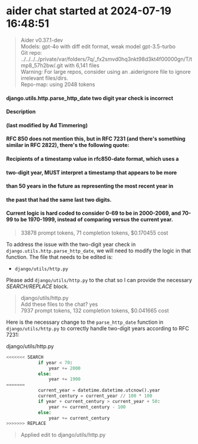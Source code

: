 
# aider chat started at 2024-07-19 16:48:51

> Aider v0.37.1-dev  
> Models: gpt-4o with diff edit format, weak model gpt-3.5-turbo  
> Git repo: ../../../../private/var/folders/7q/_fx2smvd0hq3nkt98d3kt4f00000gn/T/tmp8_57h2bw/.git with 6,141 files  
> Warning: For large repos, consider using an .aiderignore file to ignore irrelevant files/dirs.  
> Repo-map: using 2048 tokens  

#### django.utils.http.parse_http_date two digit year check is incorrect  
#### Description  
#### 	   
#### 		(last modified by Ad Timmering)  
#### 	   
#### RFC 850 does not mention this, but in RFC 7231 (and there's something similar in RFC 2822), there's the following quote:  
#### Recipients of a timestamp value in rfc850-date format, which uses a  
#### two-digit year, MUST interpret a timestamp that appears to be more  
#### than 50 years in the future as representing the most recent year in  
#### the past that had the same last two digits.  
#### Current logic is hard coded to consider 0-69 to be in 2000-2069, and 70-99 to be 1970-1999, instead of comparing versus the current year.  
> 33878 prompt tokens, 71 completion tokens, $0.170455 cost  

To address the issue with the two-digit year check in `django.utils.http.parse_http_date`, we will need to modify the logic in that function. The file that needs to be edited is:

- `django/utils/http.py`

Please add `django/utils/http.py` to the chat so I can provide the necessary *SEARCH/REPLACE* block.

> django/utils/http.py  
> Add these files to the chat? yes  
> 7937 prompt tokens, 132 completion tokens, $0.041665 cost  

Here is the necessary change to the `parse_http_date` function in `django/utils/http.py` to correctly handle two-digit years according to RFC 7231:

django/utils/http.py
```python
<<<<<<< SEARCH
            if year < 70:
                year += 2000
            else:
                year += 1900
=======
            current_year = datetime.datetime.utcnow().year
            current_century = current_year // 100 * 100
            if year + current_century > current_year + 50:
                year += current_century - 100
            else:
                year += current_century
>>>>>>> REPLACE
```

> Applied edit to django/utils/http.py  
